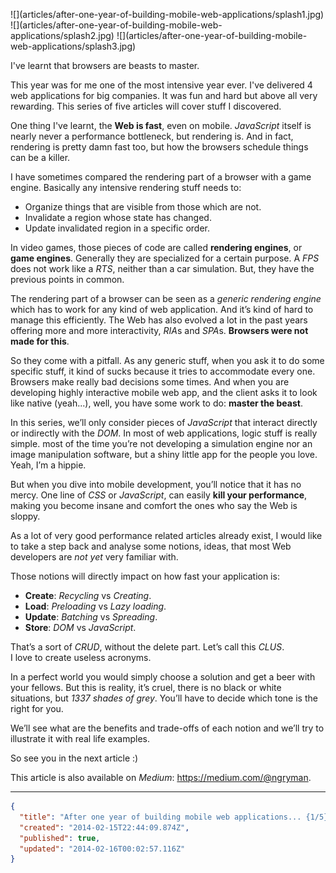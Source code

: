<p class="splash">
![](articles/after-one-year-of-building-mobile-web-applications/splash1.jpg)
![](articles/after-one-year-of-building-mobile-web-applications/splash2.jpg)
![](articles/after-one-year-of-building-mobile-web-applications/splash3.jpg)
</p>

I've learnt that browsers are beasts to master.

This year was for me one of the most intensive year ever.
I've delivered 4 web applications for big companies.
It was fun and hard but above all very rewarding.
This series of five articles will cover stuff I discovered.

One thing I've learnt, the **Web is fast**, even on mobile. *JavaScript* itself is nearly never a performance bottleneck,
but rendering is. And in fact, rendering is pretty damn fast too, but how the browsers schedule things can be a killer.

I have sometimes compared the rendering part of a browser with a game engine. Basically any intensive rendering stuff needs to:

 - Organize things that are visible from those which are not.
 - Invalidate a region whose state has changed.
 - Update invalidated region in a specific order.

In video games, those pieces of code are called **rendering engines**, or **game engines**.
Generally they are specialized for a certain purpose. A *FPS* does not work like a *RTS*, neither than a car simulation.
But, they have the previous points in common.

The rendering part of a browser can be seen as a *generic rendering engine* which has to work for any kind of web application.
And it’s kind of hard to manage this efficiently. The Web has also evolved a lot in the past years offering more and more
interactivity, *RIA*s and *SPA*s. **Browsers were not made for this**.

So they come with a pitfall. As any generic stuff, when you ask it to do some specific stuff, it kind of sucks because
it tries to accommodate every one.
Browsers make really bad decisions some times.
And when you are developing highly interactive mobile web app, and the client asks it to look like native (yeah...),
well, you have some work to do: **master the beast**.

In this series, we’ll only consider pieces of *JavaScript* that interact directly or indirectly with the *DOM*.
In most of web applications, logic stuff is really simple. most of the time you’re not developing a simulation engine
nor an image manipulation software, but a shiny little app for the people you love.<br>
Yeah, I’m a hippie.

But when you dive into mobile development, you’ll notice that it has no mercy.
One line of *CSS* or *JavaScript*, can easily **kill your performance**, making you become insane and comfort the
ones who say the Web is sloppy.

As a lot of very good performance related articles already exist, I would like to take a step back and analyse some
notions, ideas, that most Web developers are *not yet* very familiar with.

Those notions will directly impact on how fast your application is:

 - **Create**: *Recycling* vs *Creating*.
 - **Load**: *Preloading* vs *Lazy loading*.
 - **Update**: *Batching* vs *Spreading*.
 - **Store**: *DOM* vs *JavaScript*.

That’s a sort of *CRUD*, without the delete part. Let’s call this *CLUS*.<br>
I love to create useless acronyms.

In a perfect world you would simply choose a solution and get a beer with your fellows.
But this is reality, it’s cruel, there is no black or white situations, but *1337 shades of grey*.
You’ll have to decide which tone is the right for you.

We’ll see what are the benefits and trade-offs of each notion and we’ll try to illustrate it with real life examples.

So see you in the next article :)

This article is also available on *Medium*: https://medium.com/@ngryman.

---
```json
{
  "title": "After one year of building mobile web applications... {1/5}",
  "created": "2014-02-15T22:44:09.874Z",
  "published": true,
  "updated": "2014-02-16T00:02:57.116Z"
}
```
